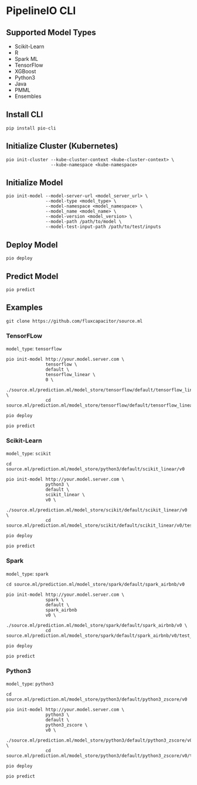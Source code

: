 # PipelineIO CLI

## Supported Model Types
* Scikit-Learn
* R
* Spark ML
* TensorFlow
* XGBoost
* Python3
* Java
* PMML
* Ensembles

## Install CLI
```
pip install pio-cli
```

## Initialize Cluster (Kubernetes)
```
pio init-cluster --kube-cluster-context <kube-cluster-context> \
                 --kube-namespace <kube-namespace>
```

## Initialize Model 
```
pio init-model --model-server-url <model_server_url> \
               --model-type <model_type> \
               --model-namespace <model_namespace> \
               --model_name <model_name> \
               --model-version <model_version> \
               --model-path /path/to/model \
               --model-test-input-path /path/to/test/inputs
```

## Deploy Model 
```
pio deploy
```

## Predict Model
```
pio predict
```

## Examples
```
git clone https://github.com/fluxcapacitor/source.ml
```

### TensorFLow
`model_type`: `tensorflow`
```
pio init-model http://your.model.server.com \
               tensorflow \
               default \
               tensorflow_linear \
               0 \
               ./source.ml/prediction.ml/model_store/tensorflow/default/tensorflow_linear/0 \
               cd source.ml/prediction.ml/model_store/tensorflow/default/tensorflow_linear/0/test_inputs.txt

pio deploy

pio predict
```

### Scikit-Learn
`model_type`: `scikit`
```
cd source.ml/prediction.ml/model_store/python3/default/scikit_linear/v0

pio init-model http://your.model.server.com \
               python3 \
               default \
               scikit_linear \
               v0 \
               ./source.ml/prediction.ml/model_store/scikit/default/scikit_linear/v0 \
               cd source.ml/prediction.ml/model_store/scikit/default/scikit_linear/v0/test_inputs.txt

pio deploy

pio predict
```

### Spark
`model_type`: `spark`
```
cd source.ml/prediction.ml/model_store/spark/default/spark_airbnb/v0

pio init-model http://your.model.server.com \
               spark \
               default \
               spark_airbnb 
               v0 \
               ./source.ml/prediction.ml/model_store/spark/default/spark_airbnb/v0 \
               cd source.ml/prediction.ml/model_store/spark/default/spark_airbnb/v0/test_inputs.txt

pio deploy

pio predict
```


### Python3
`model_type`: `python3`
```
cd source.ml/prediction.ml/model_store/python3/default/python3_zscore/v0

pio init-model http://your.model.server.com \
               python3 \
               default \
               python3_zscore \
               v0 \
               ./source.ml/prediction.ml/model_store/python3/default/python3_zscore/v0 \
               cd source.ml/prediction.ml/model_store/python3/default/python3_zscore/v0/test_inputs.txt

pio deploy

pio predict
```
